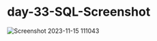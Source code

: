 # day-33-SQL-Screenshot
![Screenshot 2023-11-15 111043](https://github.com/Bharathsab123/day-33-SQL-Screenshot/assets/129163112/cc5b0f24-679b-40c2-9c33-ff42940634dc)
